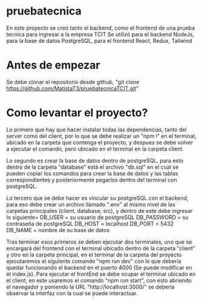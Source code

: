 # pruebatecnica

En este proyecto se creó tanto el backend, como el frontend de una prueba tecnica para ingresar a la empresa TCIT
Se utilizó para el backend NodeJs, para la base de datos PostgreSQL, para el frontend React, Redux, Tailwind

# Antes de empezar

Se debe clonar el repositorio desde github, "git clone https://github.com/MatistaT3/pruebatecnicaTCIT.git"

# Como levantar el proyecto?

Lo primero que hay que hacer instalar todas las dependencias, tanto del server como del client, por lo que se debe realizar un "npm i" en el terminal, ubicado en la carpeta que contenga el proyecto, y despues se debe volver a ejecutar el comando, pero ubicado en el terminal en la carpeta client.

Lo segundo es crear la base de datos dentro de postgreSQL, para esto dentro de la carpeta "database" está el archivo "db.sql" en el cual se pueden copiar los comandos para crear la base de datos y las tablas correspondientes y posteriormente pegarlos dentro del terminal con postgreSQL.

Lo tercero que se debe hacer es vincular su postgreSQL con el backend, para eso debe crear un archivo llamado ".env" al mismo nivel de las carpetas principales (client, database, src), y dentro de este debe ingresar lo siguiente=
DB_USER = su usuario de postgreSQL
DB_PASSWORD = su contraseña de postgreSQL
DB_HOST = localhost
DB_PORT = 5432
DB_NAME = nombre de su base de datos

Tras terminar esos primeros se deben ejecutar dos terminales, uno que se encargará del frontend con el terminal ubicado dentro de la carpeta "client" y otro en la carpeta principal, en el terminal de la carpeta del proyecto ejecutaremos el siguiente comando "npm run dev" con lo que debería quedar funcionando el backend en el puerto 4000 (Se puede modificar en el index.js). Para ejecutar el frontEnd se debe ocupar el terminal ubicado en el client, en este usaremos el comando "npm run start", con esto abriendo el navegador y poniendo la URL "http://localhost:3000/" se debería observar la interfaz con la cual se puede interactuar.
